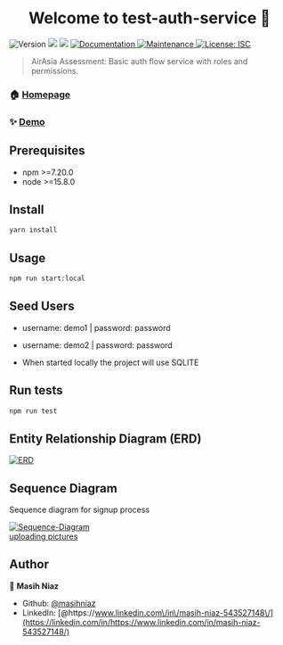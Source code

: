 <h1 align="center">Welcome to test-auth-service 👋</h1>
<p>
  <img alt="Version" src="https://img.shields.io/badge/version-1.0.0-blue.svg?cacheSeconds=2592000" />
  <img src="https://img.shields.io/badge/npm-%3E%3D7.20.0-blue.svg" />
  <img src="https://img.shields.io/badge/node-%3E%3D15.8.0-blue.svg" />
  <a href="https://github.com/masihniaz/test-auth-service#readme" target="_blank">
    <img alt="Documentation" src="https://img.shields.io/badge/documentation-yes-brightgreen.svg" />
  </a>
  <a href="https://github.com/masihniaz/test-auth-service/graphs/commit-activity" target="_blank">
    <img alt="Maintenance" src="https://img.shields.io/badge/Maintained%3F-yes-green.svg" />
  </a>
  <a href="https://github.com/masihniaz/test-auth-service/blob/master/LICENSE" target="_blank">
    <img alt="License: ISC" src="https://img.shields.io/github/license/masihniaz/test-auth-service" />
  </a>
</p>

> AirAsia Assessment: Basic auth flow service with roles and permissions.

### 🏠 [Homepage](https://github.com/masihniaz/test-auth-service#readme)

### ✨ [Demo](https://test-auth-service.herokuapp.com/)

## Prerequisites

- npm >=7.20.0
- node >=15.8.0

## Install

```sh
yarn install
```

## Usage

```sh
npm run start:local
```

## Seed Users

- username: demo1 | password: password
- username: demo2 | password: password

- When started locally the project will use SQLITE

## Run tests

```sh
npm run test
```

## Entity Relationship Diagram (ERD)

<a href="https://ibb.co/ZTLYJck"><img src="https://i.ibb.co/4NmYf45/ERD.jpg" alt="ERD" border="0"></a>

## Sequence Diagram

Sequence diagram for signup process

<a href="https://ibb.co/Jsvfbvk"><img src="https://i.ibb.co/4V86D8N/Sequence-Diagram.jpg" alt="Sequence-Diagram" border="0"></a><br /><a target='_blank' href='https://imgbb.com/'>uploading pictures</a><br />

## Author

👤 **Masih Niaz**

- Github: [@masihniaz](https://github.com/masihniaz)
- LinkedIn: [@https:\/\/www.linkedin.com\/in\/masih-niaz-543527148\/](https://linkedin.com/in/https://www.linkedin.com/in/masih-niaz-543527148/)
